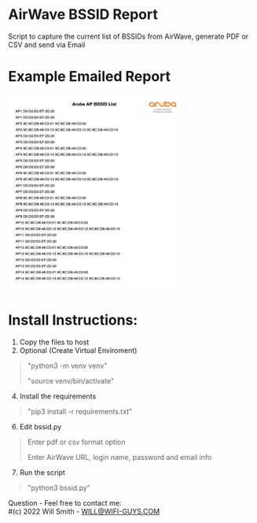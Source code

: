 # AirWave BSSID Report
Script to capture the current list of BSSIDs from AirWave, generate PDF or CSV and send via Email

# Example Emailed Report
<img src="https://github.com/WifiGuyWill/AirWave-BSSID-Report/blob/main/bssid.jpg" width="350" height="400">

# Install Instructions:

  1. Copy the files to host
  2. Optional (Create Virtual Enviroment)
   > "python3 -m venv venv"
   > 
   > "source venv/bin/activate"
  4. Install the requirements
   > "pip3 install -r requirements.txt"
  6. Edit bssid.py
   > Enter pdf or csv format option
   > 
   > Enter AirWave URL, login name, password and email info
  7. Run the script
   > "python3 bssid.py"

  
Question - Feel free to contact me:   
#(c) 2022 Will Smith - WILL@WIFI-GUYS.COM
